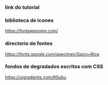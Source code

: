 ### link do tutorial

### biblioteca de icones

https://fontawesome.com/

### directorio de fontes

https://fonts.google.com/specimen/Spicy+Rice

### fondos de degradados escritos com CSS

https://uigradients.com/#Subu
